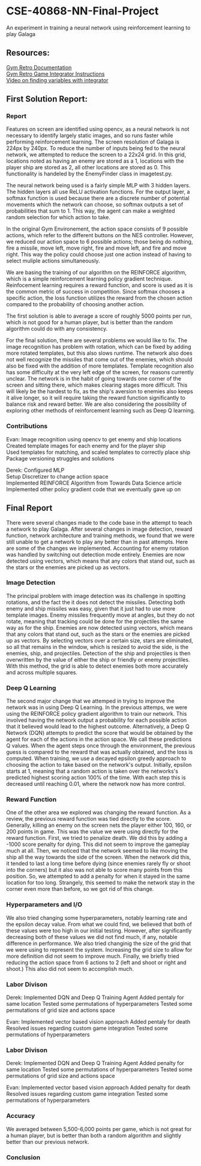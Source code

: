# CSE-40868-NN-Final-Project
An experiment in training a neural network using reinforcement learning to play Galaga

## Resources:
[Gym Retro Documentation](https://retro.readthedocs.io/en/latest/index.html)  
[Gym Retro Game Integrator Instructions](https://retro.readthedocs.io/en/latest/integration.html)  
[Video on finding variables with integrator](https://www.youtube.com/watch?v=lPYWaUAq_dY)  

## First Solution Report:

### Report
Features on screen are identified using opencv, as a neural network is not necessary to identify largely static images, and so runs faster while performing reinforcement learning. The screen resolution of Galaga is 224px by 240px. To reduce the number of inputs being fed to the neural network, we attempted to reduce the screen to a 22x24 grid. In this grid, locations noted as having an enemy are stored as a 1, locations with the player ship are stored as 2, all other locations are stored as 0. This functionality is handeled by the EnemyFinder class in imagetest.py. 

The neural network being used is a fairly simple MLP with 3 hidden layers. The hidden layers all use ReLU activation functions. For the output layer, a softmax function is used because there are a discrete number of potential movements which the network can choose, so softmax outputs a set of probabilities that sum to 1. This way, the agent can make a weighted random selection for which action to take.

In the original Gym Environement, the action space consists of 9 possible actions, which refer to the different buttons on the NES controller. However, we reduced our action space to 6 possible actions; those being do nothing, fire a missile, move left, move right, fire and move left, and fire and move right. This way the policy could choose just one action instead of having to select muliple actions simultaneously.

We are basing the training of our algorithm on the REINFORCE algorithm, which is a simple reinforcement learning policy gradient technique. Reinfocement learning requires a reward function, and score is used as it is the common metric of success in competition. Since softmax chooses a specific action, the loss function utilizes the reward from the chosen action compared to the probability of choosing another action.

The first solution is able to average a score of roughly 5000 points per run, which is not good for a human player, but is better than the random algorithm could do with any consistency.

For the final solution, there are several problems we would like to fix.
The image recognition has problem with rotation, which can be fixed by adding more rotated templates, but this also slows runtime. The network also does not well recognize the missiles that come out of the enemies, which should also be fixed with the addition of more templates. Template recognition also has some difficulty at the very left edge of the screen, for reasons currently unclear. The network is in the habit of going towards one corner of the screen and sitting there, which makes clearing stages more difficult. This will likely be the hardest to fix, as the ship's aversion to enemies also keeps it alive longer, so it will require taking the reward function significantly to balance risk and reward better. We are also considering the possibility of exploring other methods of reinforcement learning such as Deep Q learning.

### Contributions
Evan: Image recognition using opencv to get enemy and ship locations  
Created template images for each enemy and for the player ship  
Used templates for matching, and scaled templates to correctly place ship  
Package versioning struggles and solutions  

Derek: Configured MLP  
Setup Discretizer to change action space  
Implemented REINFORCE Algorithm from Towards Data Science article  
Implemented other policy gradient code that we eventually gave up on  


## Final Report  
There were several changes made to the code base in the attempt to teach a network to play Galaga. After several changes in image detection, reward function, network architecture and training methods, we found that we were still unable to get a network to play any better than in past attempts. Here are some of the changes we implemented. Accounting for enemy rotation was handled by switching out detection mode entirely. Enemies are now detected using vectors, which means that any colors that stand out, such as the stars or the enemies are picked up as vectors. 

### Image Detection  
The principal problem with image detection was its challenge in spotting rotations, and the fact the it does not detect the missiles. Detecting both enemy and ship missiles was easy, given that it just had to use more template images. Enemy missiles frequently move at angles, but they do not rotate, meaning that tracking could be done for the projectiles the same way as for the ship. Enemies are now detected using vectors, which means that any colors that stand out, such as the stars or the enemies are picked up as vectors. By selecting vectors over a certain size, stars are eliminated, so all that remains in the window, which is resized to avoid the side, is the enemies, ship, and projectiles. Detection of the ship and projectiles is then overwritten by the value of either the ship or friendly or enemy projectiles. With this method, the grid is able to detect enemies both more accurately and across multiple squares.

### Deep Q Learning
The second major change that we attemped in trying to improve the network was in using Deep Q Learning. In the previous attemps, we were using the REINFORCE policy gradient algorithm to train our network. This involved having the network output a probability for each possible action that it believed would lead to the highest outcome. Alternatively, a Deep Q Network (DQN) attempts to predict the score that would be obtained by the agent for each of the actions in the action space. We call these predictions Q values. When the agent steps once through the environment, the previous guess is compared to the reward that was actually obtained, and the loss is computed. When training, we use a decayed epsilon greedy approach to choosing the action to take based on the network's output. Initially, epsilon starts at 1, meaning that a random action is taken over the networks's predicted highest scoring action 100% of the time. With each step this is decreased until reaching 0.01, where the network now has more control.
 
### Reward Function  
One of the other area we explored was changing the reward function. As a review, the previous reward function was tied directly to the score. Generally, killing an enemy on the screen nets the player either 100, 160, or 200 points in game. This was the value we were using directly for the reward function. First, we tried to penalize death. We did this by adding a -1000 score penalty for dying. This did not seem to improve the gameplay much at all. Then, we noticed that the network seemed to like moving the ship all the way towards the side of the screen. When the network did this, it tended to last a long time before dying (since enemies rarely fly or shoot into the corners) but it also was not able to score many points from this position. So, we attempted to add a penalty for when it stayed in the same location for too long. Strangely, this seemed to make the network stay in the corner even more than before, so we got rid of this change. 

### Hyperparameters and I/O
We also tried changing some hyperparameters, notably learning rate and the epsilon decay value. From what we could find, we believed that both of these values were too high in our initial testing. However, after significantly decreasing both of these values we did not find much, if any, notable difference in performance. We also tried changinig the size of the grid that we were using to represent the system. Increasing the grid size to allow for more definition did not seem to improve much. Finally, we briefly tried reducing the action space from 6 actions to 2 (left and shoot or right and shoot.) This also did not seem to accomplish much.


### Labor Divison

Derek: Implemented DQN and Deep Q Training Agent
Added pentaly for same location
Tested some permutations of hyperparameters
Tested some permutations of grid size and actions space

Evan: Implemented vector based vision approach
Added pentaly for death
Resolved issues regarding custom game integration
Tested some permutations of hyperparameters


### Labor Divison

Derek: Implemented DQN and Deep Q Training Agent
Added penalty for same location
Tested some permutations of hyperparameters
Tested some permutations of grid size and actions space

Evan: Implemented vector based vision approach
Added penalty for death
Resolved issues regarding custom game integration
Tested some permutations of hyperparameters

### Accuracy
We averaged between 5,500-6,000 points per game, which is not great for a human player, but is better than both a random algorithm and slightly better than our previous network.

### Conclusion

